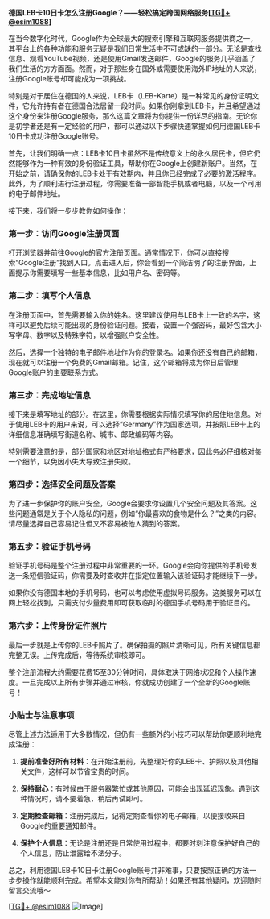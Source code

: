 **德国LEB卡10日卡怎么注册Google？——轻松搞定跨国网络服务[[TG💪+ @esim1088](https://t.me/s/esim1088)]**

在当今数字化时代，Google作为全球最大的搜索引擎和互联网服务提供商之一，其平台上的各种功能和服务无疑是我们日常生活中不可或缺的一部分。无论是查找信息、观看YouTube视频，还是使用Gmail发送邮件，Google的服务几乎涵盖了我们生活的方方面面。然而，对于那些身在国外或需要使用海外IP地址的人来说，注册Google账号却可能成为一项挑战。

特别是对于居住在德国的人来说，LEB卡（LEB-Karte）是一种常见的身份证明文件，它允许持有者在德国合法居留一段时间。如果你刚拿到LEB卡，并且希望通过这个身份来注册Google服务，那么这篇文章将为你提供一份详尽的指南。无论你是初学者还是有一定经验的用户，都可以通过以下步骤快速掌握如何用德国LEB卡10日卡成功注册Google账号。

首先，让我们明确一点：LEB卡10日卡虽然不是传统意义上的永久居民卡，但它仍然能够作为一种有效的身份验证工具，帮助你在Google上创建新账户。当然，在开始之前，请确保你的LEB卡处于有效期内，并且你已经完成了必要的激活程序。此外，为了顺利进行注册过程，你需要准备一部智能手机或者电脑，以及一个可用的电子邮件地址。

接下来，我们将一步步教你如何操作：

### 第一步：访问Google注册页面

打开浏览器并前往Google的官方注册页面。通常情况下，你可以直接搜索“Google注册”找到入口。点击进入后，你会看到一个简洁明了的注册界面，上面提示你需要填写一些基本信息，比如用户名、密码等。

### 第二步：填写个人信息

在注册页面中，首先需要输入你的姓名。这里建议使用与LEB卡上一致的名字，这样可以避免后续可能出现的身份验证问题。接着，设置一个强密码，最好包含大小写字母、数字以及特殊字符，以增强账户安全性。

然后，选择一个独特的电子邮件地址作为你的登录名。如果你还没有自己的邮箱，现在就可以注册一个免费的Gmail邮箱。记住，这个邮箱将成为你日后管理Google账户的主要联系方式。

### 第三步：完成地址信息

接下来是填写地址的部分。在这里，你需要根据实际情况填写你的居住地信息。对于使用LEB卡的用户来说，可以选择“Germany”作为国家选项，并按照LEB卡上的详细信息准确填写街道名称、城市、邮政编码等内容。

特别需要注意的是，部分国家和地区对地址格式有严格要求，因此务必仔细核对每一个细节，以免因小失大导致注册失败。

### 第四步：选择安全问题及答案

为了进一步保护你的账户安全，Google会要求你设置几个安全问题及其答案。这些问题通常是关于个人隐私的问题，例如“你最喜欢的食物是什么？”之类的内容。请尽量选择自己容易记住但又不容易被他人猜到的答案。

### 第五步：验证手机号码

验证手机号码是整个注册过程中非常重要的一环。Google会向你提供的手机号发送一条短信验证码，你需要及时查收并在指定位置输入该验证码才能继续下一步。

如果你没有德国本地的手机号码，也可以考虑使用虚拟号码服务。这类服务可以在网上轻松找到，只需支付少量费用即可获取临时的德国手机号码用于验证目的。

### 第六步：上传身份证件照片

最后一步就是上传你的LEB卡照片了。确保拍摄的照片清晰可见，所有关键信息都完整无误。上传完成后，等待系统审核即可。

整个注册流程大约需要花费15至30分钟时间，具体取决于网络状况和个人操作速度。一旦完成以上所有步骤并通过审核，你就成功创建了一个全新的Google账号！

### 小贴士与注意事项

尽管上述方法适用于大多数情况，但仍有一些额外的小技巧可以帮助你更顺利地完成注册：

1. **提前准备好所有材料**：在开始注册前，先整理好你的LEB卡、护照以及其他相关文件，这样可以节省宝贵的时间。
   
2. **保持耐心**：有时候由于服务器繁忙或其他原因，可能会出现延迟现象。遇到这种情况时，请不要着急，稍后再试即可。

3. **定期检查邮箱**：注册完成后，记得定期查看你的电子邮箱，以便接收来自Google的重要通知邮件。

4. **保护个人信息**：无论是注册还是日常使用过程中，都要时刻注意保护好自己的个人信息，防止泄露给不法分子。

总之，利用德国LEB卡10日卡注册Google账号并非难事，只要按照正确的方法一步步操作就能顺利完成。希望本文能对你有所帮助！如果还有其他疑问，欢迎随时留言交流哦～

[[TG💪+ @esim1088](https://t.me/s/esim1088) ![Image](https://i.postimg.cc/4NQfJmqS/Snipaste-2025-05-13-00-14-12.png)]